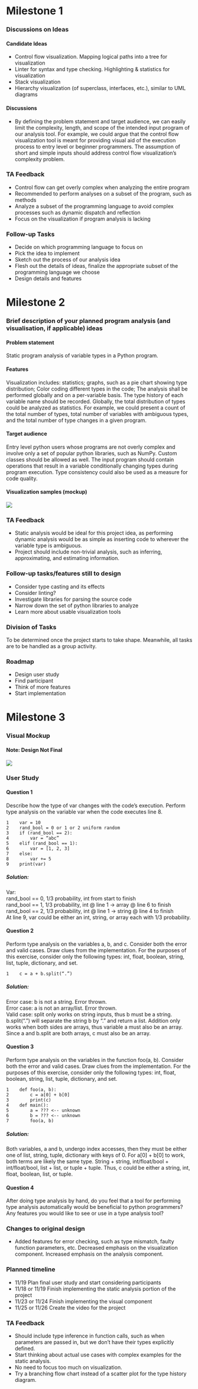 # Milestone 1
### Discussions on Ideas
#### Candidate Ideas
- Control flow visualization. Mapping logical paths into a tree for visualization
- Linter for syntax and type checking. Highlighting & statistics for visualization
- Stack visualization
- Hierarchy visualization (of superclass, interfaces, etc.), similar to UML diagrams
#### Discussions
- By defining the problem statement and target audience, we can easily limit the complexity, length, and scope of the intended input program of our analysis tool. For example, we could argue that the control flow visualization tool is meant for providing visual aid of the execution process to entry level or beginner programmers. The assumption of short and simple inputs should address control flow visualization’s complexity problem.

### TA Feedback
- Control flow can get overly complex when analyzing the entire program
- Recommended to perform analyses on a subset of the program, such as methods
- Analyze a subset of the programming language to avoid complex processes such as dynamic dispatch and reflection
- Focus on the visualization if program analysis is lacking

### Follow-up Tasks
- Decide on which programming language to focus on
- Pick the idea to implement
- Sketch out the process of our analysis idea
- Flesh out the details of ideas, finalize the appropriate subset of the programming language we choose
- Design details and features

# Milestone 2
### Brief description of your planned program analysis (and visualisation, if applicable) ideas
#### Problem statement
Static program analysis of variable types in a Python program.
#### Features
Visualization includes: statistics; graphs, such as a pie chart showing type distribution; Color coding different types in the code; The analysis shall be performed globally and on a per-variable basis. The type history of each variable name should be recorded. Globally, the total distribution of types could be analyzed as statistics. For example, we could present a count of the total number of types, total number of variables with ambiguous types, and the total number of type changes in a given program.
#### Target audience
Entry level python users whose programs are not overly complex and involve only a set of popular python libraries, such as NumPy. Custom classes should be allowed as well. The input program should contain operations that result in a variable conditionally changing types during program execution. Type consistency could also be used as a measure for code quality.
#### Visualization samples (mockup)
![](p2mockup1.PNG)
### TA Feedback
- Static analysis would be ideal for this project idea, as performing dynamic analysis would be as simple as inserting code to wherever the variable type is ambiguous.
- Project should include non-trivial analysis, such as inferring, approximating, and estimating information. 
### Follow-up tasks/features still to design
- Consider type casting and its effects
- Consider linting?
- Investigate libraries for parsing the source code
- Narrow down the set of python libraries to analyze
- Learn more about usable visualization tools
### Division of Tasks
To be determined once the project starts to take shape. Meanwhile, all tasks are to be handled as a group activity.
### Roadmap 
- Design user study
- Find participant
- Think of more features
- Start implementation

# Milestone 3
### Visual Mockup
#### Note: Design Not Final
![](https://media.github.students.cs.ubc.ca/user/1447/files/98252200-43fd-11ec-8340-cf71c1ba500d)
### User Study
#### Question 1 </br>
Describe how the type of var changes with the code’s execution. Perform type analysis on the variable var when the code executes line 8.  </br>

    1    var = 10
    2    rand_bool = 0 or 1 or 2 uniform random 
    3    if (rand_bool == 2):
    4        var = “abc”
    5    elif (rand_bool == 1):
    6        var = [1, 2, 3]
    7    else:
    8        var += 5
    9    print(var)
##### Solution: </br>
Var: </br>
rand_bool == 0, 1/3 probability, int from start to finish</br>
rand_bool == 1, 1/3 probability, int @ line 1 -> array @ line 6 to finish</br>
rand_bool == 2, 1/3 probability, int @ line 1 -> string @ line 4 to finish</br>
At line 9, var could be either an int, string, or array each with 1/3 probability.</br>

#### Question 2</br>
Perform type analysis on the variables a, b, and c. Consider both the error and valid cases. Draw clues from the implementation. For the purposes of this exercise, consider only the following types: int, float, boolean, string, list, tuple, dictionary, and set.</br>

    1    c = a + b.split(“.”)
##### Solution:</br>
Error case: b is not a string. Error thrown.</br>
Error case: a is not an array/list. Error thrown.</br>
Valid case: split only works on string inputs, thus b must be a string. b.split(“.”) will separate the string b by “.” and return a list. Addition only works when both sides are arrays, thus variable a must also be an array. Since a and b.split are both arrays, c must also be an array.</br>

#### Question 3</br>
Perform type analysis on the variables in the function foo(a, b). Consider both the error and valid cases. Draw clues from the implementation. For the purposes of this exercise, consider only the following types: int, float, boolean, string, list, tuple, dictionary, and set.</br>

    1    def foo(a, b):
    2        c = a[0] + b[0]
    3        print(c)
    4    def main():
    5        a = ??? <-- unknown
    6        b = ??? <-- unknown
    7        foo(a, b)
##### Solution:</br>
Both variables, a and b, undergo index accesses, then they must be either one of list, string, tuple, dictionary with keys of 0. For a[0] + b[0] to work, both terms are likely the same type. String + string, int/float/bool + int/float/bool, list + list, or tuple + tuple. Thus, c could be either a string, int, float, boolean, list, or tuple.</br>


#### Question 4</br>
After doing type analysis by hand, do you feel that a tool for performing type analysis automatically would be beneficial to python programmers? Any features you would like to see or use in a type analysis tool? </br>

### Changes to original design
- Added features for error checking, such as type mismatch, faulty function parameters, etc. Decreased emphasis on the visualization component. Increased emphasis on the analysis component.
### Planned timeline
- 11/19 Plan final user study and start considering participants
- 11/18 or 11/19 Finish implementing the static analysis portion of the project
- 11/23 or 11/24 Finish implementing the visual component 
- 11/25 or 11/26 Create the video for the project
### TA Feedback
- Should include type inference in function calls, such as when parameters are passed in, but we don’t have their types explicitly defined.
- Start thinking about actual use cases with complex examples for the static analysis. 
- No need to focus too much on visualization. 
- Try a branching flow chart instead of a scatter plot for the type history diagram.

